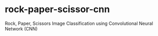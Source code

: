 # rock-paper-scissor-cnn
Rock, Paper, Scissors Image Classification using Convolutional Neural Network (CNN)
